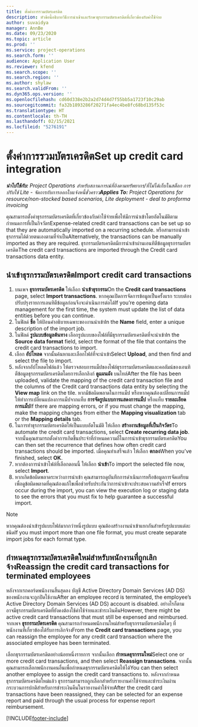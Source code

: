 ```yaml
---
title: ตั้งค่าการรวมบัตรเครดิต
description: หัวข้อนี้อธิบายวิธีการนำเข้าและรักษาธุรกรรมบัตรเครดิตที่เกี่ยวข้องกับค่าใช้จ่าย
author: suvaidya
manager: AnnBe
ms.date: 09/23/2020
ms.topic: article
ms.prod: ''
ms.service: project-operations
ms.search.form: ''
audience: Application User
ms.reviewer: kfend
ms.search.scope: ''
ms.search.region: ''
ms.author: shylaw
ms.search.validFrom: ''
ms.dyn365.ops.version: ''
ms.openlocfilehash: cd60d338e2b2a2d74d4d7f55bb5a1723f10c29ab
ms.sourcegitcommit: fa32b1893286f20271fa4ec4be8fc68bd135f53c
ms.translationtype: HT
ms.contentlocale: th-TH
ms.lasthandoff: 02/15/2021
ms.locfileid: "5276191"
---
```

# <a name="set-up-credit-card-integration"></a><span data-ttu-id="8f470-103">ตั้งค่าการรวมบัตรเครดิต</span><span class="sxs-lookup"><span data-stu-id="8f470-103">Set up credit card integration</span></span>

<span data-ttu-id="8f470-104">_**นำไปใช้กับ:** Project Operations สำหรับสถานการณ์ที่อิงตามทรัพยากร/ที่ไม่ได้เก็บในสต็อก การปรับใช้ Lite - จัดการกับการออกใบแจ้งหนี้ชั่วคราว_</span><span class="sxs-lookup"><span data-stu-id="8f470-104">_**Applies To:** Project Operations for resource/non-stocked based scenarios, Lite deployment - deal to proforma invoicing_</span></span>

<span data-ttu-id="8f470-105">คุณสามารถตั้งค่าธุรกรรมบัตรเครดิตที่เกี่ยวข้องกับค่าใช้จ่ายเพื่อให้มีการนำเข้าโดยอัตโนมัติตามกำหนดการที่เป็นกิจวัตร</span><span class="sxs-lookup"><span data-stu-id="8f470-105">Expense-related credit card transactions can be set up so that they are automatically imported on a recurring schedule.</span></span> <span data-ttu-id="8f470-106">หรือสามารถนำเข้าธุรกรรมได้ด้วยตนเองตามที่จำเป็น</span><span class="sxs-lookup"><span data-stu-id="8f470-106">Alternatively, the transactions can be manually imported as they are required.</span></span> <span data-ttu-id="8f470-107">ธุรกรรมบัตรเครดิตมีการนำเข้าผ่านเอนทิตีข้อมูลธุรกรรมบัตรเครดิต</span><span class="sxs-lookup"><span data-stu-id="8f470-107">The credit card transactions are imported through the Credit card transactions data entity.</span></span>

## <a name="import-credit-card-transactions"></a><span data-ttu-id="8f470-108">นำเข้าธุรกรรมบัตรเครดิต</span><span class="sxs-lookup"><span data-stu-id="8f470-108">Import credit card transactions</span></span>

1. <span data-ttu-id="8f470-109">บนเพจ **ธุรกรรมบัตรเครดิต** ให้เลือก **นำเข้าธุรกรรม**</span><span class="sxs-lookup"><span data-stu-id="8f470-109">On the **Credit card transactions** page, select **Import transactions**.</span></span> <span data-ttu-id="8f470-110">หากคุณเปิดการจัดการข้อมูลเป็นครั้งแรก ระบบต้องปรับปรุงรายการเอนทิตีข้อมูลก่อนจึงจะดำเนินการต่อได้</span><span class="sxs-lookup"><span data-stu-id="8f470-110">If you’re opening data management for the first time, the system must update the list of data entities before you can continue.</span></span>
2. <span data-ttu-id="8f470-111">ในฟิลด์ **ชื่อ** ให้ป้อนคำอธิบายเฉพาะของงานนำเข้า</span><span class="sxs-lookup"><span data-stu-id="8f470-111">In the **Name** field, enter a unique description of the import job.</span></span>
3. <span data-ttu-id="8f470-112">ในฟิลด์ **รูปแบบข้อมูลต้นทาง** เลือกรูปแบบของไฟล์ที่มีธุรกรรมบัตรเครดิตที่จะนำเข้า</span><span class="sxs-lookup"><span data-stu-id="8f470-112">In the **Source data format** field, select the format of the file that contains the credit card transactions to import.</span></span>
4. <span data-ttu-id="8f470-113">เลือก **อัปโหลด** จากนั้นค้นหาและเลือกไฟล์ที่จะนำเข้า</span><span class="sxs-lookup"><span data-stu-id="8f470-113">Select **Upload**, and then find and select the file to import.</span></span>
5. <span data-ttu-id="8f470-114">หลังจากอัปโหลดไฟล์แล้ว ให้ตรวจสอบการแม็ปของไฟล์ธุรกรรมบัตรเครดิตและคอลัมน์ของเอนทิตีข้อมูลธุรกรรมบัตรเครดิตโดยการเลือกลิงก์ **ดูแผนผัง** บนไทล์</span><span class="sxs-lookup"><span data-stu-id="8f470-114">After the file has been uploaded, validate the mapping of the credit card transaction file and the columns of the Credit card transactions data entity by selecting the **View map** link on the tile.</span></span> <span data-ttu-id="8f470-115">หากมีข้อผิดพลาดในการแม็ป หรือหากคุณต้องเปลี่ยนการแม็ป ให้ทำการเปลี่ยนแปลงการแม็ปจากแท็บ **การจัดรูปแบบการแสดงการแม็ป** หรือแท็บ **รายละเอียดการแม็ป**</span><span class="sxs-lookup"><span data-stu-id="8f470-115">If there are mapping errors, or if you must change the mapping, make the mapping changes from either the **Mapping visualization** tab or the **Mapping details** tab.</span></span>
6. <span data-ttu-id="8f470-116">ในการทำธุรกรรมบัตรเครดิตให้เป็นแบบอัตโนมัติ ให้เลือก **สร้างงานข้อมูลที่เป็นกิจวัตร**</span><span class="sxs-lookup"><span data-stu-id="8f470-116">To automate the credit card transactions, select **Create recurring data job**.</span></span> <span data-ttu-id="8f470-117">จากนั้นคุณสามารถตั้งค่าการเกิดขึ้นประจำที่กำหนดความถี่ในการนำเข้าธุรกรรมบัตรเครดิต</span><span class="sxs-lookup"><span data-stu-id="8f470-117">You can then set the recurrence that defines how often credit card transactions should be imported.</span></span> <span data-ttu-id="8f470-118">เมื่อคุณทำเสร็จแล้ว ให้เลือก **ตกลง**</span><span class="sxs-lookup"><span data-stu-id="8f470-118">When you’ve finished, select **OK**.</span></span>
7. <span data-ttu-id="8f470-119">หากต้องการนำเข้าไฟล์ที่เลือกตอนนี้ ให้เลือก **นำเข้า**</span><span class="sxs-lookup"><span data-stu-id="8f470-119">To import the selected file now, select **Import**.</span></span>
8. <span data-ttu-id="8f470-120">หากเกิดข้อผิดพลาดระหว่างการนำเข้า คุณสามารถดูบันทึกการดำเนินการหรือข้อมูลการจัดเตรียมเพื่อดูข้อผิดพลาดที่คุณต้องแก้ไขเพื่อช่วยรับประกันว่าการนำเข้าจะประสบความสำเร็จ</span><span class="sxs-lookup"><span data-stu-id="8f470-120">If errors occur during the import, you can view the execution log or staging data to see the errors that you must fix to help guarantee a successful import.</span></span>

> [!NOTE]
> <span data-ttu-id="8f470-121">หากคุณต้องนำเข้ารูปแบบไฟล์มากกว่าหนึ่งรูปแบบ คุณต้องสร้างงานนำเข้าแยกกันสำหรับรูปแบบแต่ละชนิด</span><span class="sxs-lookup"><span data-stu-id="8f470-121">If you must import more than one file format, you must create separate import jobs for each format type.</span></span>

## <a name="reassign-the-credit-card-transactions-for-terminated-employees"></a><span data-ttu-id="8f470-122">กำหนดธุรกรรมบัตรเครดิตใหม่สำหรับพนักงานที่ถูกเลิกจ้าง</span><span class="sxs-lookup"><span data-stu-id="8f470-122">Reassign the credit card transactions for terminated employees</span></span>

<span data-ttu-id="8f470-123">หลังจากเรกคอร์ดพนักงานสิ้นสุดลง บัญชี Active Directory Domain Services (AD DS) ของพนักงานจะถูกปิดใช้งาน</span><span class="sxs-lookup"><span data-stu-id="8f470-123">After an employee record is terminated, the employee’s Active Directory Domain Services (AD DS) account is disabled.</span></span> <span data-ttu-id="8f470-124">อย่างไรก็ตาม อาจมีธุรกรรมบัตรเครดิตที่ยังคงต้องใช้ค่าใช้จ่ายและชำระเงินคืน</span><span class="sxs-lookup"><span data-stu-id="8f470-124">However, there might be active credit card transactions that must still be expensed and reimbursed.</span></span> <span data-ttu-id="8f470-125">จากเพจ **ธุรกรรมบัตรเครดิต** คุณสามารถกำหนดพนักงานใหม่สำหรับธุรกรรมบัตรเครดิตใดๆ ที่พนักงานที่เกี่ยวข้องได้รับการเลิกจ้าง</span><span class="sxs-lookup"><span data-stu-id="8f470-125">From the **Credit card transactions** page, you can reassign the employee for any credit card transaction where the associated employee has been terminated.</span></span>

<span data-ttu-id="8f470-126">เลือกธุรกรรมบัตรเครดิตอย่างน้อยหนึ่งรายการ จากนั้นเลือก **กำหนดธุรกรรมใหม่**</span><span class="sxs-lookup"><span data-stu-id="8f470-126">Select one or more credit card transactions, and then select **Reassign transactions**.</span></span> <span data-ttu-id="8f470-127">จากนั้นคุณสามารถเลือกพนักงานคนอื่นเพื่อกำหนดธุรกรรมบัตรเครดิตให้ได้</span><span class="sxs-lookup"><span data-stu-id="8f470-127">You can then select another employee to assign the credit card transactions to.</span></span> <span data-ttu-id="8f470-128">หลังจากกำหนดธุรกรรมบัตรเครดิตใหม่แล้ว ธุรกรรมสามารถถูกเลือกสำหรับรายงานค่าใช้จ่ายและชำระเงินผ่านกระบวนการปกติสำหรับการชำระเงินคืนในรายงานค่าใช้จ่าย</span><span class="sxs-lookup"><span data-stu-id="8f470-128">After the credit card transactions have been reassigned, they can be selected for an expense report and paid through the usual process for expense report reimbursement.</span></span>


[!INCLUDE[footer-include](../includes/footer-banner.md)]
